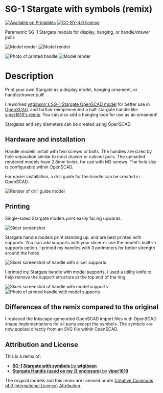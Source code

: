 # SG-1 Stargate with symbols (remix)

[![Available on Printables][printables-badge]][printables-model]
[![CC-BY-4.0 license][license-badge]][license]

Parametric SG-1 Stargate models for display, hanging, or handle/drawer pulls

![Model render](images/readme/render-stargate.png)
![Model render](images/readme/render-stargate-ornament.png)

![Photo of printed handle](images/readme/photo-stargate-handle.jpg)
![Model render](images/readme/render-stargate-handle.png)

# Description

Print your own Stargate as a display model, hanging ornament, or handle/drawer
pull!

I reworked [wtgibson's SG-1 Stargate OpenSCAD model][original-model-url]
for better use in [OpenSCAD][openscad], and further reimplemented a
half-stargate handle like [viper1619's remix][original-handle-model-url]. You
can also add a hanging loop for use as an ornament!

Stargates and any diameters can be created using OpenSCAD.

## Hardware and installation

Handle models install with two screws or bolts. The handles are sized by hole
separation similar to most drawer or cabinet pulls. The uploaded rendered models
have 2.8mm holes, for use with M3 screws. The hole size is configurable within
OpenSCAD.

For easier installation, a drill guide for the handle can be created in
OpenSCAD.

![Render of drill guide model](images/readme/render-stargate-handle-drill-guide.png)

## Printing

Single-sided Stargate models print easily facing upwards.

![Slicer screenshot](images/readme/slicer-screenshot-stargate.png)

Stargate handle models print standing up, and are best printed with supports.
You can add supports with your slicer or use the model's built-in supports
option. I printed my handles with 3 perimeters for better strength around the
holes.

![Slicer screenshot of handle with slicer supports](images/readme/slicer-screenshot-handle-1.png)

I printed my Stargate handle with model supports. I used a utility knife to help
remove the support structure at the top end of the ring.

![Slicer screenshot of handle with model supports](images/readme/slicer-screenshot-handle-2.png)
![Photo of printed handle with model supports](images/readme/photo-stargate-handle-supports.jpg)

## Differences of the remix compared to the original

I replaced the Inkscape-generated OpenSCAD import files with OpenSCAD shape
implementations for all parts except the symbols. The symbols are now applied
directly from an SVG file within OpenSCAD.

## Attribution and License

This is a remix of:

* [**SG-1 Stargate with symbols** by **wtgibson**][original-model-url]
* [**Stargate Handle (used on my i3 enclosure)** by **viper1619**][original-handle-model-url]

The original models and this remix are licensed under
[Creative Commons (4.0 International License) Attribution][license].

[license-badge]: /_static/license-badge-cc-by-4.0.svg
[license]: http://creativecommons.org/licenses/by/4.0/
[openscad]: https://openscad.org
[original-handle-model-url]: https://www.thingiverse.com/thing:1875360
[original-model-url]: https://www.thingiverse.com/thing:87691
[printables-badge]: /_static/printables-badge.png
[printables-model]: https://www.printables.com/model/657480
